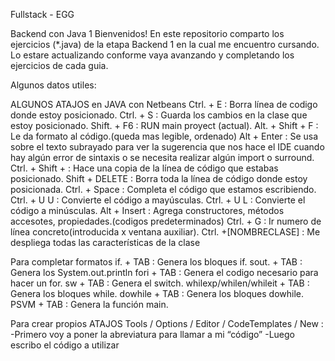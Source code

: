 Fullstack - EGG


Backend con Java 1
Bienvenidos!
En este repositorio comparto los ejercicios (*.java) de la etapa Backend 1 en la cual me encuentro cursando.
Lo estare actualizando conforme vaya avanzando y completando los ejercicios de cada guia.

Algunos datos utiles:

ALGUNOS ATAJOS en JAVA con Netbeans
Ctrl. + E : Borra línea de codigo donde estoy posicionado.
Ctrl. + S : Guarda los cambios en la clase que estoy posicionado.
Shift. + F6 : RUN main proyect (actual).
Alt. + Shift + F : Le da formato al código.(queda mas legible, ordenado)
Alt + Enter : Se usa sobre el texto subrayado para ver la sugerencia que nos hace el IDE cuando hay
algún error de sintaxis o se necesita realizar algún import o surround.
Ctrl. + Shift + : Hace una copia de la línea de código que estabas posicionado.
Shift + DELETE : Borra toda la línea de código donde estoy posicionada.
Ctrl. + Space : Completa el código que estamos escribiendo.
Ctrl. + U U : Convierte el código a mayúsculas.
Ctrl. + U L : Convierte el código a minúsculas.
Alt + Insert : Agrega constructores, métodos accesotes, propiedades.(codigos predeterminados)
Ctrl. + G : Ir numero de línea concreto(introducida x ventana auxiliar).
Ctrl. +[NOMBRECLASE] : Me despliega todas las características de la clase

Para completar formatos
if. + TAB : Genera los bloques if.
sout. + TAB : Genera los System.out.println
fori + TAB : Genera el codigo necesario para hacer un for.
sw + TAB : Genera el switch.
whilexp/whilen/whileit + TAB : Genera los bloques while.
dowhile + TAB : Genera los bloques dowhile.
PSVM + TAB : Genera la función main.

Para crear propios ATAJOS
Tools / Options / Editor / CodeTemplates / New :
-Primero voy a poner la abreviatura para llamar a mi “código”
-Luego escribo el código a utilizar

